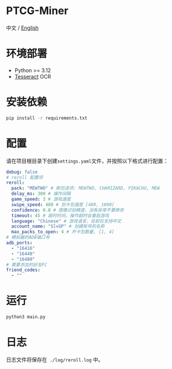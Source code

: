 # PTCG-Miner
中文 / [English](./README_EN.md)

# 环境部署

- Python >= 3.12
- [Tesseract](https://github.com/tesseract-ocr/tesseract) OCR

# 安装依赖

```sh
pip install -r requirements.txt
```

# 配置
请在项目根目录下创建`settings.yaml`文件，并按照以下格式进行配置：
```yaml
debug: false
# reroll 配置项
reroll:
  pack: "MEWTWO" # 刷包选项: MEWTWO, CHARIZARD, PIKACHU, MEW
  delay_ms: 300 # 操作间隔
  game_speed: 3 # 游戏速度
  swipe_speed: 480 # 划卡包速度 [480, 1000]
  confidence: 0.8 # 图像识别精度，没有异常不要修改
  timeout: 45 # 超时时间，操作超时会重启游戏
  language: "Chinese" # 游戏语言，目前仅支持中文
  account_name: "SlvGP" # 创建账号的名称
  max_packs_to_open: 4 # 开卡包数量, [1, 4]
# 模拟器的ADB端口号
adb_ports:
  - "16416"
  - "16448"
  - "16480"
# 需要添加的好友FC
friend_codes:
  - ""
```

# 运行
```sh
python3 main.py
```



# 日志
日志文件将保存在` ./log/reroll.log` 中。
